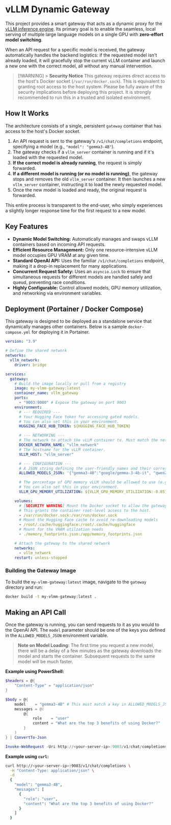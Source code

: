 # vLLM Dynamic Gateway

This project provides a smart gateway that acts as a dynamic proxy for the [vLLM inference engine](https://github.com/vllm-project/vllm). Its primary goal is to enable the seamless, local serving of multiple large language models on a single GPU with **zero-effort model switching**.

When an API request for a specific model is received, the gateway automatically handles the backend logistics: if the requested model isn't already loaded, it will gracefully stop the current vLLM container and launch a new one with the correct model, all without any manual intervention.

> [!WARNING] > **Security Notice**
> This gateway requires direct access to the host's Docker socket (`/var/run/docker.sock`). This is equivalent to granting root access to the host system. Please be fully aware of the security implications before deploying this project. It is strongly recommended to run this in a trusted and isolated environment.

## How It Works

The architecture consists of a single, persistent `gateway` container that has access to the host's Docker socket.

1.  An API request is sent to the gateway's `/v1/chat/completions` endpoint, specifying a model (e.g., `"model": "gemma3-4B"`).
2.  The gateway checks if a `vllm_server` container is running and if it's loaded with the requested model.
3.  **If the correct model is already running**, the request is simply forwarded.
4.  **If a different model is running (or no model is running)**, the gateway stops and removes the old `vllm_server` container. It then launches a new `vllm_server` container, instructing it to load the newly requested model.
5.  Once the new model is loaded and ready, the original request is forwarded.

This entire process is transparent to the end-user, who simply experiences a slightly longer response time for the first request to a new model.

## Key Features

- **Dynamic Model Switching:** Automatically manages and swaps vLLM containers based on incoming API requests.
- **Efficient Resource Management:** Only one resource-intensive vLLM model occupies GPU VRAM at any given time.
- **Standard OpenAI API:** Uses the familiar `/v1/chat/completions` endpoint, making it a drop-in replacement for many applications.
- **Concurrent Request Safety:** Uses an `asyncio.Lock` to ensure that simultaneous requests for different models are handled safely and queud, preventing race conditions.
- **Highly Configurable:** Control allowed models, GPU memory utilization, and networking via environment variables.

## Deployment (Portainer / Docker Compose)

This gateway is designed to be deployed as a standalone service that dynamically manages other containers. Below is a sample `docker-compose.yml` for deploying it in Portainer.

```yaml
version: "3.9"

# Define the shared network
networks:
  vllm_network:
    driver: bridge

services:
  gateway:
    # Build the image locally or pull from a registry
    image: my-vlmm-gateway:latest
    container_name: vllm_gateway
    ports:
      - "9003:9000" # Expose the gateway on port 9003
    environment:
      # --- REQUIRED ---
      # Your Hugging Face token for accessing gated models.
      # You can also set this in your environment.
      HUGGING_FACE_HUB_TOKEN: ${HUGGING_FACE_HUB_TOKEN}

      # --- NETWORKING ---
      # The network to attach the vLLM container to. Must match the network defined above.
      DOCKER_NETWORK_NAME: "vllm_network"
      # The hostname for the vLLM container.
      VLLM_HOST: "vllm_server"

      # --- CONFIGURATION ---
      # A JSON string defining the user-friendly names and their corresponding Hugging Face model IDs.
      ALLOWED_MODELS_JSON: '{"gemma3-4B":"google/gemma-3-4b-it", "qwen2.5":"Qwen/Qwen2.5-Coder-7B-Instruct"}'

      # The percentage of GPU memory vLLM should be allowed to use (e.g., "0.85" for 85%).
      # You can also set this in your environment.
      VLLM_GPU_MEMORY_UTILIZATION: ${VLLM_GPU_MEMORY_UTILIZATION:-0.85}

    volumes:
      # [SECURITY WARNING] Mount the Docker socket to allow the gateway to manage containers.
      # This grants the container root-level access to the host.
      - /var/run/docker.sock:/var/run/docker.sock
      # Mount the Hugging Face cache to avoid re-downloading models
      - /root/.cache/huggingface:/root/.cache/huggingface
      # Mount for the VRAM utilzation needs
      - ./memory_footprints.json:/app/memory_footprints.json

    # Attach the gateway to the shared network
    networks:
      - vllm_network
    restart: unless-stopped
```

### Building the Gateway Image

To build the `my-vlmm-gateway:latest` image, navigate to the `gateway` directory and run:

```bash
docker build -t my-vlmm-gateway:latest .
```

## Making an API Call

Once the gateway is running, you can send requests to it as you would to the OpenAI API. The `model` parameter should be one of the keys you defined in the `ALLOWED_MODELS_JSON` environment variable.

> **Note on Model Loading:** The first time you request a new model, there will be a delay of a few minutes as the gateway downloads the model and starts the container. Subsequent requests to the same model will be much faster.

**Example using PowerShell:**

```powershell
$headers = @{
    "Content-Type" = "application/json"
}

$body = @{
    model    = "gemma3-4B" # This must match a key in ALLOWED_MODELS_JSON
    messages = @(
        @{
            role    = "user"
            content = "What are the top 3 benefits of using Docker?"
        }
    )
} | ConvertTo-Json

Invoke-WebRequest -Uri http://<your-server-ip>:9003/v1/chat/completions -Method POST -Headers $headers -Body $body
```

**Example using `curl`:**

```bash
curl http://<your-server-ip>:9003/v1/chat/completions \
  -H "Content-Type: application/json" \
  -d
  {
    "model": "gemma3-4B",
    "messages": [
      {
        "role": "user",
        "content": "What are the top 3 benefits of using Docker?"
      }
    ]
  }
```
